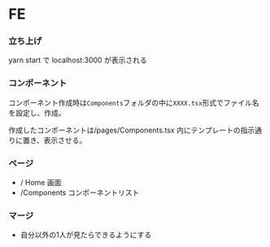 # FE

### 立ち上げ

yarn start で localhost:3000 が表示される

### コンポーネント

コンポーネント作成時は`Components`フォルダの中に`XXXX.tsx`形式でファイル名を設定し、作成。

作成したコンポーネントは/pages/Components.tsx 内にテンプレートの指示通りに置き、表示させる。

### ページ

- / Home 画面
- /Components コンポーネントリスト

### マージ
 - 自分以外の1人が見たらできるようにする
